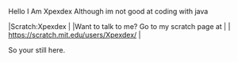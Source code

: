Hello I Am Xpexdex Although im not good at coding with java

|Scratch:Xpexdex                                                         |
|Want to talk to me? Go to my scratch page at                            |
| https://scratch.mit.edu/users/Xpexdex/                                 |






















So your still here.
